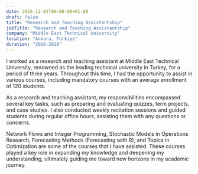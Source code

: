 ```yaml
---
date: 2016-12-01T00:00:00+01:00
draft: false
title: "Research and Teaching Assistantship"
jobTitle: "Research and Teaching Assistantship"
company: "Middle East Technical University"
location: "Ankara, Türkiye"
duration: "2016-2019"
---
```


I worked as a research and teaching assistant at Middle East Technical University, renowned as the leading technical university in Turkey, for a period of three years. Throughout this time, I had the opportunity to assist in various courses, including mandatory courses with an average enrollment of 120 students. 

As a research and teaching assistant, my responsibilities encompassed several key tasks, such as preparing and evaluating quizzes, term projects, and case studies. I also conducted weekly recitation sessions and guided students during regular office hours, assisting them with any questions or concerns.

Network Flows and Integer Programming, Stochastic Models in Operations Research, Forecasting Methods (Forecasting with R), and Topics in Optimization are some of the courses that I have assisted. These courses played a key role in expanding my knowledge and deepening my understanding, ultimately guiding me toward new horizons in my academic journey.
